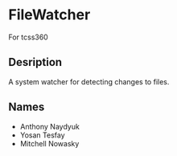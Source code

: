 # FileWatcher
For tcss360

## Desription
A system watcher for detecting changes to files.

## Names
- Anthony Naydyuk
- Yosan Tesfay
- Mitchell Nowasky
